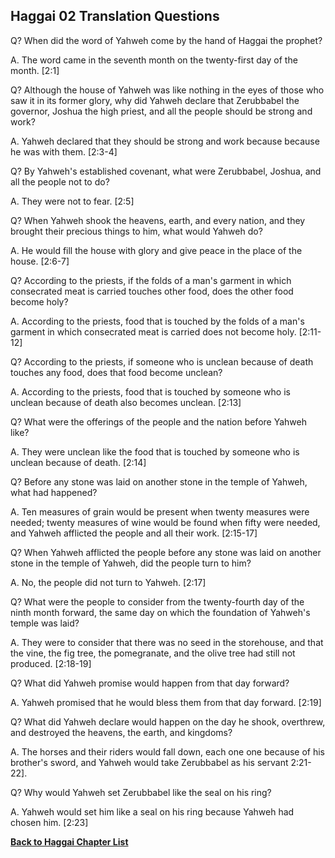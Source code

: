 ## Haggai 02 Translation Questions ##

Q? When did the word of Yahweh come by the hand of Haggai the prophet?

A. The word came in the seventh month on the twenty-first day of the month. [2:1]

Q? Although the house of Yahweh was like nothing in the eyes of those who saw it in its former glory, why did Yahweh declare that Zerubbabel the governor, Joshua the high priest, and all the people should be strong and work?

A. Yahweh declared that they should be strong and work because because he was with them. [2:3-4]

Q? By Yahweh's established covenant, what were Zerubbabel, Joshua, and all the people not to do?

A. They were not to fear. [2:5]

Q? When Yahweh shook the heavens, earth, and every nation, and they brought their precious things to him, what would Yahweh do?

A. He would fill the house with glory and give peace in the place of the house. [2:6-7]

Q? According to the priests, if the folds of a man's garment in which consecrated meat is carried touches other food, does the other food become holy?

A. According to the priests, food that is touched by the folds of a man's garment in which consecrated meat is carried does not become holy. [2:11-12]

Q? According to the priests, if someone who is unclean because of death touches any food, does that food become unclean?

A. According to the priests, food that is touched by someone who is unclean because of death also becomes unclean. [2:13]

Q? What were the offerings of the people and the nation before Yahweh like?

A. They were unclean like the food that is touched by someone who is unclean because of death. [2:14]

Q? Before any stone was laid on another stone in the temple of Yahweh, what had happened?

A. Ten measures of grain would be present when twenty measures were needed; twenty measures of wine would be found when fifty were needed, and Yahweh afflicted the people and all their work. [2:15-17]

Q? When Yahweh afflicted the people before any stone was laid on another stone in the temple of Yahweh, did the people turn to him?

A. No, the people did not turn to Yahweh. [2:17]

Q? What were the people to consider from the twenty-fourth day of the ninth month forward, the same day on which the foundation of Yahweh's temple was laid?

A. They were to consider that there was no seed in the storehouse, and that the vine, the fig tree, the pomegranate, and the olive tree had still not produced. [2:18-19]

Q? What did Yahweh promise would happen from that day forward?

A. Yahweh promised that he would bless them from that day forward. [2:19]

Q? What did Yahweh declare would happen on the day he shook, overthrew, and destroyed the heavens, the earth, and kingdoms?

A. The horses and their riders would fall down, each one one because of his brother's sword, and Yahweh would take Zerubbabel as his servant 2:21-22].

Q? Why would Yahweh set Zerubbabel like the seal on his ring?

A. Yahweh would set him like a seal on his ring because Yahweh had chosen him. [2:23]

__[Back to Haggai Chapter List](./)__

